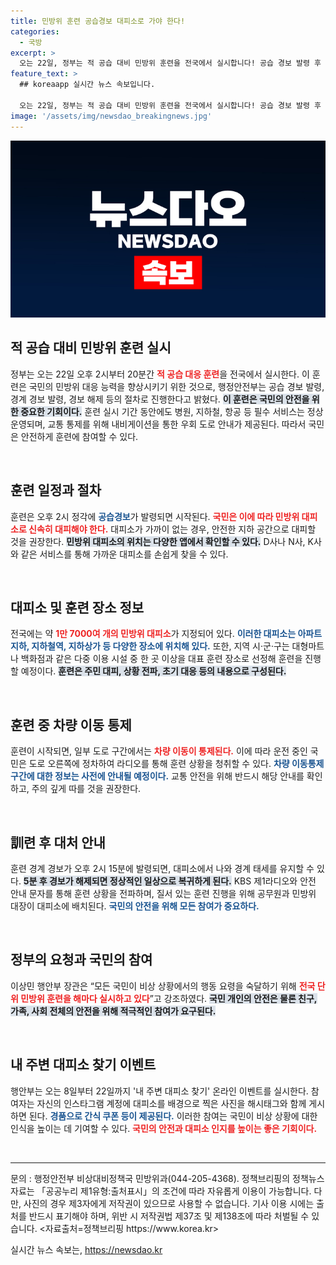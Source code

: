 ```yaml
---
title: 민방위 훈련 공습경보 대피소로 가야 한다!
categories:
  - 국방
excerpt: >
  오는 22일, 정부는 적 공습 대비 민방위 훈련을 전국에서 실시합니다! 공습 경보 발령 후 신속한 대피와 훈련 절차를 통해 국민의 안전을 강화하는 이 훈련의 모든 정보와 주의사항을 확인하세요!
feature_text: >
  ## koreaapp 실시간 뉴스 속보입니다.

  오는 22일, 정부는 적 공습 대비 민방위 훈련을 전국에서 실시합니다! 공습 경보 발령 후 신속한 대피와 훈련 절차를 통해 국민의 안전을 강화하는 이 훈련의 모든 정보와 주의사항을 확인하세요!
image: '/assets/img/newsdao_breakingnews.jpg'
---
```


<p><img src="/assets/img/newsdao_breakingnews.jpg" alt="koreaapp 속보" /></p>

<h2 data-ke-size="size26">적 공습 대비 민방위 훈련 실시</h2>

<p data-ke-size="size16">정부는 오는 22일 오후 2시부터 20분간 <b><span style="color: #ee2323;">적 공습 대응 훈련</span></b>을 전국에서 실시한다. 이 훈련은 국민의 민방위 대응 능력을 향상시키기 위한 것으로, 행정안전부는 공습 경보 발령, 경계 경보 발령, 경보 해제 등의 절차로 진행한다고 밝혔다. <b><span style="background-color: #21538527;">이 훈련은 국민의 안전을 위한 중요한 기회이다.</span></b> 훈련 실시 기간 동안에도 병원, 지하철, 항공 등 필수 서비스는 정상 운영되며, 교통 통제를 위해 내비게이션을 통한 우회 도로 안내가 제공된다. 따라서 국민은 안전하게 훈련에 참여할 수 있다.</p>

<p data-ke-size="size16">&nbsp;</p>

<h2 data-ke-size="size26">훈련 일정과 절차</h2>

<p data-ke-size="size16">훈련은 오후 2시 정각에 <b><span style="color: #1a5490;">공습경보</span></b>가 발령되면 시작된다. <b><span style="color: #ee2323;">국민은 이에 따라 민방위 대피소로 신속히 대피해야 한다.</span></b> 대피소가 가까이 없는 경우, 안전한 지하 공간으로 대피할 것을 권장한다. <b><span style="background-color: #21538527;">민방위 대피소의 위치는 다양한 앱에서 확인할 수 있다.</span></b> D사나 N사, K사와 같은 서비스를 통해 가까운 대피소를 손쉽게 찾을 수 있다.</p>

<p data-ke-size="size16">&nbsp;</p>

<h2 data-ke-size="size26">대피소 및 훈련 장소 정보</h2>

<p data-ke-size="size16">전국에는 약 <b><span style="color: #ee2323;">1만 7000여 개의 민방위 대피소</span></b>가 지정되어 있다. <b><span style="color: #1a5490;">이러한 대피소는 아파트 지하, 지하철역, 지하상가 등 다양한 장소에 위치해 있다.</span></b> 또한, 지역 시·군·구는 대형마트나 백화점과 같은 다중 이용 시설 중 한 곳 이상을 대표 훈련 장소로 선정해 훈련을 진행할 예정이다. <b><span style="background-color: #21538527;">훈련은 주민 대피, 상황 전파, 초기 대응 등의 내용으로 구성된다.</span></b> </p>

<p data-ke-size="size16">&nbsp;</p>

<h2 data-ke-size="size26">훈련 중 차량 이동 통제</h2>

<p data-ke-size="size16">훈련이 시작되면, 일부 도로 구간에서는 <b><span style="color: #ee2323;">차량 이동이 통제된다.</span></b> 이에 따라 운전 중인 국민은 도로 오른쪽에 정차하여 라디오를 통해 훈련 상황을 청취할 수 있다. <b><span style="color: #1a5490;">차량 이동통제 구간에 대한 정보는 사전에 안내될 예정이다.</span></b> 교통 안전을 위해 반드시 해당 안내를 확인하고, 주의 깊게 따를 것을 권장한다.</p>

<p data-ke-size="size16">&nbsp;</p>

<h2 data-ke-size="size26">訓련 후 대처 안내</h2>

<p data-ke-size="size16">훈련 경계 경보가 오후 2시 15분에 발령되면, 대피소에서 나와 경계 태세를 유지할 수 있다. <b><span style="background-color: #21538527;">5분 후 경보가 해제되면 정상적인 일상으로 복귀하게 된다.</span></b> KBS 제1라디오와 안전 안내 문자를 통해 훈련 상황을 전파하며, 질서 있는 훈련 진행을 위해 공무원과 민방위 대장이 대피소에 배치된다. <b><span style="color: #1a5490;">국민의 안전을 위해 모든 참여가 중요하다.</span></b> </p>

<p data-ke-size="size16">&nbsp;</p>

<h2 data-ke-size="size26">정부의 요청과 국민의 참여</h2>

<p data-ke-size="size16">이상민 행안부 장관은 “모든 국민이 비상 상황에서의 행동 요령을 숙달하기 위해 <b><span style="color: #ee2323;">전국 단위 민방위 훈련을 해마다 실시하고 있다</span></b>”고 강조하였다. <b><span style="background-color: #21538527;">국민 개인의 안전은 물론 친구, 가족, 사회 전체의 안전을 위해 적극적인 참여가 요구된다.</span></b> </p>

<p data-ke-size="size16">&nbsp;</p>

<h2 data-ke-size="size26">내 주변 대피소 찾기 이벤트</h2>

<p data-ke-size="size16">행안부는 오는 8일부터 22일까지 '내 주변 대피소 찾기' 온라인 이벤트를 실시한다. 참여자는 자신의 인스타그램 계정에 대피소를 배경으로 찍은 사진을 해시태그와 함께 게시하면 된다. <b><span style="color: #1a5490;">경품으로 간식 쿠폰 등이 제공된다.</span></b> 이러한 참여는 국민이 비상 상황에 대한 인식을 높이는 데 기여할 수 있다. <b><span style="color: #ee2323;">국민의 안전과 대피소 인지를 높이는 좋은 기회이다.</span></b> </p>

<p data-ke-size="size16">&nbsp;</p>

<hr/>

<p data-ke-size="size16">문의 : 행정안전부 비상대비정책국 민방위과(044-205-4368). 정책브리핑의 정책뉴스자료는 「공공누리 제1유형:출처표시」의 조건에 따라 자유롭게 이용이 가능합니다. 다만, 사진의 경우 제3자에게 저작권이 있으므로 사용할 수 없습니다. 기사 이용 시에는 출처를 반드시 표기해야 하며, 위반 시 저작권법 제37조 및 제138조에 따라 처벌될 수 있습니다. <자료출처=정책브리핑 https://www.korea.kr></p>
실시간 뉴스 속보는, <a href="https://newsdao.kr" rel="dofollow">https://newsdao.kr</a>


